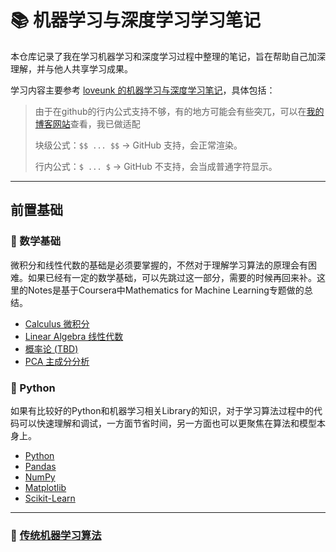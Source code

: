 # 📚 机器学习与深度学习学习笔记

本仓库记录了我在学习机器学习和深度学习过程中整理的笔记，旨在帮助自己加深理解，并与他人共享学习成果。

学习内容主要参考 [loveunk 的机器学习与深度学习笔记](https://github.com/loveunk/machine-learning-deep-learning-notes)，具体包括：

> 由于在github的行内公式支持不够，有的地方可能会有些突兀，可以在[我的博客网站](http://mpbs.tech/gather/note/4)查看，我已做适配
>
> 块级公式：```$$ ... $$``` → GitHub 支持，会正常渲染。
>
> 行内公式：```$ ... $``` → GitHub 不支持，会当成普通字符显示。
___

## 前置基础

### 🧮 数学基础

微积分和线性代数的基础是必须要掌握的，不然对于理解学习算法的原理会有困难。如果已经有一定的数学基础，可以先跳过这一部分，需要的时候再回来补。这里的Notes是基于Coursera中Mathematics for Machine Learning专题做的总结。

- [Calculus 微积分](https://github.com/loveunk/machine-learning-deep-learning-notes/blob/master/math/calculus.md)
- [Linear Algebra 线性代数](https://github.com/loveunk/machine-learning-deep-learning-notes/blob/master/math/linear-algebra.md)
- [概率论 (TBD)](https://github.com/jonkrohn/ML-foundations/blob/master/notebooks/5-probability.ipynb)
- [PCA 主成分分析](https://github.com/loveunk/machine-learning-deep-learning-notes/blob/master/math/pca.md)

### 🐍 Python

如果有比较好的Python和机器学习相关Library的知识，对于学习算法过程中的代码可以快速理解和调试，一方面节省时间，另一方面也可以更聚焦在算法和模型本身上。

- [Python](https://github.com/loveunk/machine-learning-deep-learning-notes/blob/master/python/python-basic)
- [Pandas](https://github.com/loveunk/machine-learning-deep-learning-notes/blob/master/python/pandas)
- [NumPy](https://github.com/loveunk/machine-learning-deep-learning-notes/blob/master/python/numpy)
- [Matplotlib](https://github.com/loveunk/machine-learning-deep-learning-notes/blob/master/python/Matplotlib)
- [Scikit-Learn](https://github.com/loveunk/machine-learning-deep-learning-notes/blob/master/python/Sklearn)

___

### 🤖 [传统机器学习算法](traditional_machine_learning/1.README.md)

